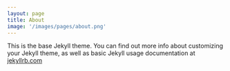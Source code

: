 ```yaml
---
layout: page
title: About
image: '/images/pages/about.png'
---
```


This is the base Jekyll theme. You can find out more info about customizing your Jekyll theme, as well as basic Jekyll usage documentation at [jekyllrb.com](http://jekyllrb.com/)
